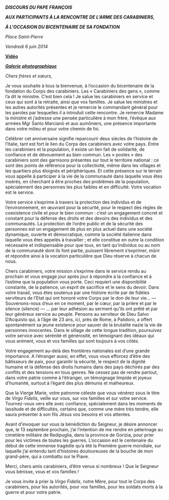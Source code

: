 ***DISCOURS DU PAPE FRANÇOIS***

***AUX PARTICIPANTS À LA RENCONTRE DE L'ARME DES CARABINIERS,***

***À L'OCCASION DU BICENTENAIRE DE SA FONDATION***

*Place Saint-Pierre*

*Vendredi 6 juin 2014*

**[Vidéo](http://player.rv.va/vaticanplayer.asp?language=it&tic=VA_J3NUJUIW)**

***[Galerie](http://www.photogallery.va/content/photogallery/it/eventi/200-armaCarabinieri.html)*** [***photographique***](http://www.photogallery.va/content/photogallery/it/eventi/200-armaCarabinieri.html)

*Chers frères et sœurs,*

Je vous souhaite à tous la bienvenue, à l’occasion du bicentenaire de la fondation du Corps des carabiniers. Les « Carabiniers des gens », comme l’a dit le ministre. C’est bien cela ! Je salue les carabiniers en service et ceux qui sont à la retraite, ainsi que vos familles. Je salue les ministres et les autres autorités présentes et je remercie le commandant général pour les paroles par lesquelles il a introduit cette rencontre. Je remercie Madame la ministre et j’adresse une pensée particulière à mon frère, l’évêque aux armées Mgr Santo Marcianò et aux aumôniers, une présence importante dans votre milieu et pour votre chemin de foi.

Célébrer cet anniversaire signifie reparcourir deux siècles de l’histoire de l’Italie, tant est fort le lien du Corps des carabiniers avec votre pays. Entre les carabiniers et la population, il existe un lien fait de solidarité, de confiance et de dévouement au bien commun. Les « postes » des carabiniers sont des garnisons présentes sur tout le territoire national : ce sont des points de référence pour la collectivité, même dans les villages et les quartiers plus éloignés et périphériques. Et cette présence sur le terrain vous appelle à participer à la vie de la communauté dans laquelle vous êtes insérés, en cherchant à être proches des problèmes de la population, spécialement des personnes les plus faibles et en difficulté. Votre vocation est le service.

Votre service s’exprime à travers la protection des individus et de l’environnement, en œuvrant pour la sécurité, pour le respect des règles de coexistence civile et pour le bien commun : c’est un engagement concret et constant pour la défense des droits et des devoirs des individus et des communautés. La protection de l’ordre public et de la sécurité des personnes est un engagement de plus en plus actuel dans une société dynamique, ouverte et démocratique, comme la société italienne dans laquelle vous êtes appelés à travailler ; et elle constitue en outre la condition nécessaire et indispensable pour que tous, en tant qu’individus ou au nom de la communauté dont ils font partie, puissent librement s’exprimer, mûrir et répondre ainsi à la vocation particulière que Dieu réserve à chacun de nous.

Chers carabiniers, votre mission s’exprime dans le service rendu au prochain et vous engage jour après jour à répondre à la confiance et à l’estime que la population vous porte. Ceci requiert une disponibilité constante, de la patience, un esprit de sacrifice et le sens du devoir. Dans votre travail, vous êtes soutenus par une histoire écrite par de fidèles serviteurs de l’Etat qui ont honoré votre Corps par le don de leur vie… — Souvenons-nous d’eux en ce moment, par le cœur, par la prière et par le silence (silence) — ... par leur adhésion au serment qu’ils ont prêté et par leur généreux service au peuple. Pensons au serviteur de Dieu Salvo D’Acquisto qui, à l’âge de 23 ans, ici, près de Rome, à Palidoro, a offert spontanément sa jeune existence pour sauver de la brutalité nazie la vie de personnes innocentes. Dans le sillage de cette longue tradition, poursuivez votre service avec sérénité et générosité, en témoignant des idéaux qui vous animent, vous et vos familles qui sont toujours à vos côtés.

Votre engagement au-delà des frontières nationales est d’une grande importance. A l’étranger aussi, en effet, vous vous efforcez d’être des bâtisseurs de paix, pour garantir la sécurité, le respect de la dignité humaine et la défense des droits humains dans des pays déchirés par des conflits et des tensions en tous genres. Ne cessez pas de rendre partout, dans votre patrie comme à l’étranger, un témoignage limpide et joyeux d’humanité, surtout à l’égard des plus démunis et malheureux.

Que la Vierge Marie, votre patronne céleste que vous vénérez sous le titre de *Virgo Fidelis*, veille sur vous, sur vos familles et sur votre service. Tournez-vous vers elle avec confiance, spécialement dans les moments de lassitude et de difficultés, certains que, comme une mère très tendre, elle saura présenter à son fils Jésus vos besoins et vos attentes.

Avant d’invoquer sur vous la bénédiction du Seigneur, je désire annoncer que, le 13 septembre prochain, j’ai l’intention de me rendre en pèlerinage au cimetière militaire de Redipuglia, dans la province de Gorizia, pour prier pour les victimes de toutes les guerres. L’occasion est le centenaire du début de cette immense tragédie qu’a été la Première guerre mondiale, sur laquelle j’ai entendu tant d’histoires douloureuses de la bouche de mon grand-père, qui a combattu sur le Piave.

Merci, chers amis carabiniers, d’être venus si nombreux ! Que le Seigneur vous bénisse, vous et vos familles !

Je vous invite à prier la *Virgo Fidelis*, notre Mère, pour tout le Corps des carabiniers, pour les autorités, pour vos familles, pour les soldats morts à la guerre et pour votre patrie.